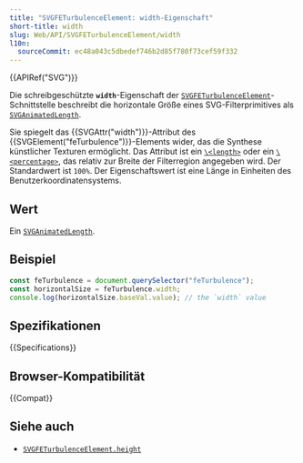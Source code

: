 ```yaml
---
title: "SVGFETurbulenceElement: width-Eigenschaft"
short-title: width
slug: Web/API/SVGFETurbulenceElement/width
l10n:
  sourceCommit: ec48a043c5dbedef746b2d85f780f73cef59f332
---
```


{{APIRef("SVG")}}

Die schreibgeschützte **`width`**-Eigenschaft der [`SVGFETurbulenceElement`](/de/docs/Web/API/SVGFETurbulenceElement)-Schnittstelle beschreibt die horizontale Größe eines SVG-Filterprimitives als [`SVGAnimatedLength`](/de/docs/Web/API/SVGAnimatedLength).

Sie spiegelt das {{SVGAttr("width")}}-Attribut des {{SVGElement("feTurbulence")}}-Elements wider, das die Synthese künstlicher Texturen ermöglicht. Das Attribut ist ein [`\<length>`](/de/docs/Web/SVG/Content_type#length) oder ein [`\<percentage>`](/de/docs/Web/SVG/Content_type#percentage), das relativ zur Breite der Filterregion angegeben wird. Der Standardwert ist `100%`. Der Eigenschaftswert ist eine Länge in Einheiten des Benutzerkoordinatensystems.

## Wert

Ein [`SVGAnimatedLength`](/de/docs/Web/API/SVGAnimatedLength).

## Beispiel

```js
const feTurbulence = document.querySelector("feTurbulence");
const horizontalSize = feTurbulence.width;
console.log(horizontalSize.baseVal.value); // the `width` value
```

## Spezifikationen

{{Specifications}}

## Browser-Kompatibilität

{{Compat}}

## Siehe auch

- [`SVGFETurbulenceElement.height`](/de/docs/Web/API/SVGFETurbulenceElement/height)
